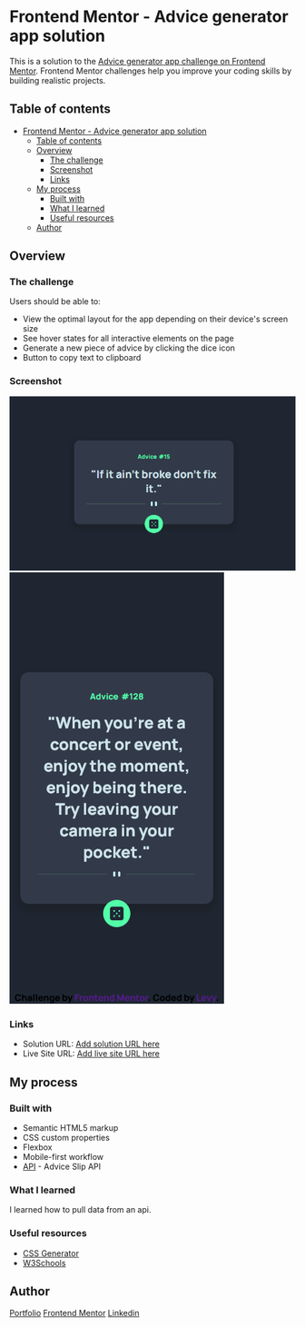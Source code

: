 # Frontend Mentor - Advice generator app solution

This is a solution to the [Advice generator app challenge on Frontend Mentor](https://www.frontendmentor.io/challenges/advice-generator-app-QdUG-13db). Frontend Mentor challenges help you improve your coding skills by building realistic projects.

## Table of contents

- [Frontend Mentor - Advice generator app solution](#frontend-mentor---advice-generator-app-solution)
  - [Table of contents](#table-of-contents)
  - [Overview](#overview)
    - [The challenge](#the-challenge)
    - [Screenshot](#screenshot)
    - [Links](#links)
  - [My process](#my-process)
    - [Built with](#built-with)
    - [What I learned](#what-i-learned)
    - [Useful resources](#useful-resources)
  - [Author](#author)

## Overview

### The challenge

Users should be able to:

- View the optimal layout for the app depending on their device's screen size
- See hover states for all interactive elements on the page
- Generate a new piece of advice by clicking the dice icon
- Button to copy text to clipboard

### Screenshot

![](./design/desktop.png)
![](./design/mobile.png)

### Links

- Solution URL: [Add solution URL here](https://github.com/LevyMatias/advice-generator)
- Live Site URL: [Add live site URL here](https://levymatias.github.io/advice-generator/)

## My process

### Built with

- Semantic HTML5 markup
- CSS custom properties
- Flexbox
- Mobile-first workflow
- [API](https://api.adviceslip.com/) - Advice Slip API

### What I learned

I learned how to pull data from an api.

### Useful resources

- [CSS Generator](https://cssgenerator.org/box-shadow-css-generator.html)
- [W3Schools](https://www.w3schools.com/)

## Author

[Portfolio](https://levymatias.github.io/Portfolio/)
[Frontend Mentor](https://www.frontendmentor.io/profile/LevyMatias)
[Linkedin](https://www.linkedin.com/in/levy-matias/)
